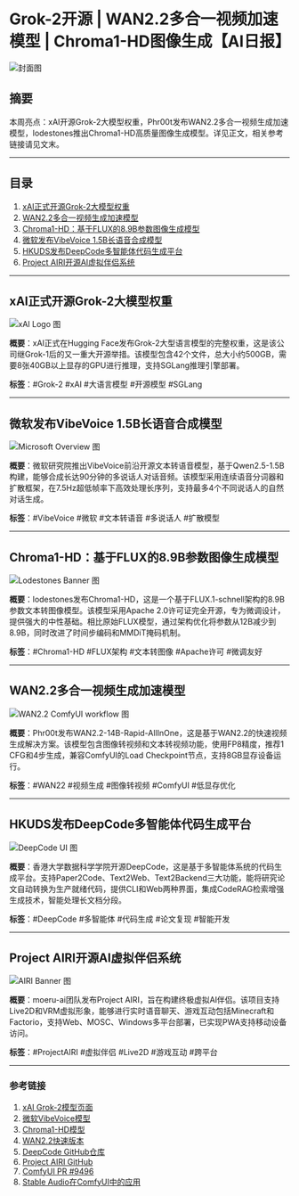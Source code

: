 # Grok-2开源 | WAN2.2多合一视频加速模型 | Chroma1-HD图像生成【AI日报】

![封面图](/assets/images/ai-daily-2025-08-26-cover.png)

## 摘要

本周亮点：xAI开源Grok-2大模型权重，Phr00t发布WAN2.2多合一视频生成加速模型，lodestones推出Chroma1-HD高质量图像生成模型。详见正文，相关参考链接请见文末。

---

## 目录

1. [xAI正式开源Grok-2大模型权重](#xai正式开源grok-2大模型权重)
2. [WAN2.2多合一视频生成加速模型](#wan22多合一视频生成加速模型)
3. [Chroma1-HD：基于FLUX的8.9B参数图像生成模型](#chroma1-hd基于flux的89b参数图像生成模型)
4. [微软发布VibeVoice 1.5B长语音合成模型](#微软发布vibevoice-15b长语音合成模型)
5. [HKUDS发布DeepCode多智能体代码生成平台](#hkuds发布deepcode多智能体代码生成平台)
6. [Project AIRI开源AI虚拟伴侣系统](#project-airi开源ai虚拟伴侣系统)

---

## xAI正式开源Grok-2大模型权重

![xAI Logo 图](https://cdn-avatars.huggingface.co/v1/production/uploads/65f32e8277a2f0e983437469/fKpP0Yowa29vJHK9JSnBf.png)

**概要**：xAI正式在Hugging Face发布Grok-2大型语言模型的完整权重，这是该公司继Grok-1后的又一重大开源举措。该模型包含42个文件，总大小约500GB，需要8张40GB以上显存的GPU进行推理，支持SGLang推理引擎部署。

**标签**：#Grok-2 #xAI #大语言模型 #开源模型 #SGLang

---

## 微软发布VibeVoice 1.5B长语音合成模型

![Microsoft Overview 图](https://microsoft.github.io/VibeVoice/assets/image/VibeVoice.jpg)

**概要**：微软研究院推出VibeVoice前沿开源文本转语音模型，基于Qwen2.5-1.5B构建，能够合成长达90分钟的多说话人对话音频。该模型采用连续语音分词器和扩散框架，在7.5Hz超低帧率下高效处理长序列，支持最多4个不同说话人的自然对话生成。

**标签**：#VibeVoice #微软 #文本转语音 #多说话人 #扩散模型

---

## Chroma1-HD：基于FLUX的8.9B参数图像生成模型

![Lodestones Banner 图](https://huggingface.co/lodestones/Chroma1-HD/resolve/main/images/FictionalChromaBanner_1.png)

**概要**：lodestones发布Chroma1-HD，这是一个基于FLUX.1-schnell架构的8.9B参数文本转图像模型。该模型采用Apache 2.0许可证完全开源，专为微调设计，提供强大的中性基础。相比原始FLUX模型，通过架构优化将参数从12B减少到8.9B，同时改进了时间步编码和MMDiT掩码机制。

**标签**：#Chroma1-HD #FLUX架构 #文本转图像 #Apache许可 #微调友好

---

## WAN2.2多合一视频生成加速模型

![WAN2.2 ComfyUI workflow 图](https://cdn-uploads.huggingface.co/production/uploads/631be8402ea8535ea48abbc6/70X-8YUbn5hPogrG5V8Kv.png)

**概要**：Phr00t发布WAN2.2-14B-Rapid-AllInOne，这是基于WAN2.2的快速视频生成解决方案。该模型包含图像转视频和文本转视频功能，使用FP8精度，推荐1 CFG和4步生成，兼容ComfyUI的Load Checkpoint节点，支持8GB显存设备运行。

**标签**：#WAN22 #视频生成 #图像转视频 #ComfyUI #低显存优化

---

## HKUDS发布DeepCode多智能体代码生成平台

![DeepCode UI 图](https://camo.githubusercontent.com/fbb35f082622e96d1740e89f41feec356b549aedbade814a3d57b8c3c9e019a4/68747470733a2f2f696d672e796f75747562652e636f6d2f76692f4d515a59704c6b7a7362772f6d617872657364656661756c742e6a7067)

**概要**：香港大学数据科学学院开源DeepCode，这是基于多智能体系统的代码生成平台。支持Paper2Code、Text2Web、Text2Backend三大功能，能将研究论文自动转换为生产就绪代码，提供CLI和Web两种界面，集成CodeRAG检索增强生成技术，智能处理长文档分段。

**标签**：#DeepCode #多智能体 #代码生成 #论文复现 #智能开发

---

## Project AIRI开源AI虚拟伴侣系统

![AIRI Banner 图](https://github.com/moeru-ai/airi/raw/main/docs/content/public/banner-dark-1280x640.avif)

**概要**：moeru-ai团队发布Project AIRI，旨在构建终极虚拟AI伴侣。该项目支持Live2D和VRM虚拟形象，能够进行实时语音聊天、游戏互动包括Minecraft和Factorio，支持Web、MOSC、Windows多平台部署，已实现PWA支持移动设备访问。

**标签**：#ProjectAIRI #虚拟伴侣 #Live2D #游戏互动 #跨平台

---

### **参考链接**
1. [xAI Grok-2模型页面](https://huggingface.co/xai-org/grok-2)
2. [微软VibeVoice模型](https://huggingface.co/microsoft/VibeVoice-1.5B)
3. [Chroma1-HD模型](https://huggingface.co/lodestones/Chroma1-HD)
4. [WAN2.2快速版本](https://huggingface.co/Phr00t/WAN2.2-14B-Rapid-AllInOne)
5. [DeepCode GitHub仓库](https://github.com/HKUDS/DeepCode)
6. [Project AIRI GitHub](https://github.com/moeru-ai/airi)
7. [ComfyUI PR #9496](https://github.com/comfyanonymous/ComfyUI/pull/9496)
8. [Stable Audio在ComfyUI中的应用](https://note.com/gentle_murre488/n/nbd37e020bc42)
